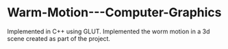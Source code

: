 # Warm-Motion---Computer-Graphics
Implemented in C++ using GLUT.
Implemented the worm motion in a 3d scene created as part of the project. 
